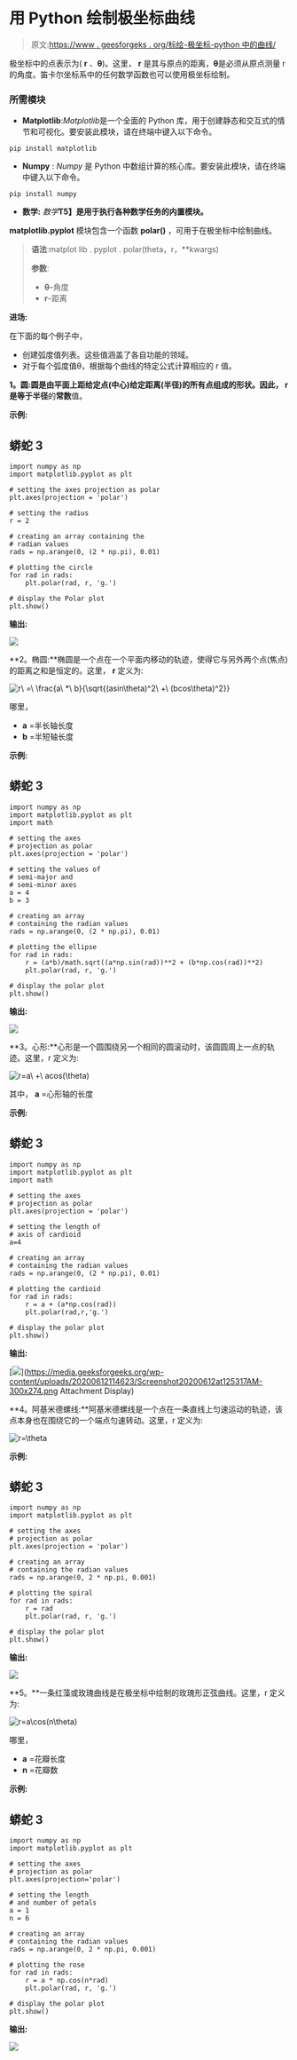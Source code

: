 # 用 Python 绘制极坐标曲线

> 原文:[https://www . geesforgeks . org/标绘-极坐标-python 中的曲线/](https://www.geeksforgeeks.org/plotting-polar-curves-in-python/)

极坐标中的点表示为( **r** 、**θ**)。这里， **r** 是其与原点的距离，**θ**是必须从原点测量 r 的角度。笛卡尔坐标系中的任何数学函数也可以使用极坐标绘制。

### **所需模块**

*   **Matplotlib**:*Matplotlib*是一个全面的 Python 库，用于创建静态和交互式的情节和可视化。要安装此模块，请在终端中键入以下命令。

```
pip install matplotlib

```

*   **Numpy** : *Numpy* 是 Python 中数组计算的核心库。要安装此模块，请在终端中键入以下命令。

```
pip install numpy

```

*   **数学:** *数学***T5】是用于执行各种数学任务的内置模块。**

**matplotlib.pyplot** 模块包含一个函数 **polar()** ，可用于在极坐标中绘制曲线。

> **语法**:matplot lib . pyplot . polar(theta，r，**kwargs)
> 
> **参数**:
> 
> *   **θ**–角度
> *   **r**–距离

**进场:**

在下面的每个例子中，

*   创建弧度值列表。这些值涵盖了各自功能的领域。
*   对于每个弧度值θ，根据每个曲线的特定公式计算相应的 r 值。

**1。圆:**圆是由平面上距给定点(中心)给定距离(半径)的所有点组成的形状。因此， **r** 是等于**半径**的**常数**值。

**示例:**

## 蟒蛇 3

```
import numpy as np
import matplotlib.pyplot as plt

# setting the axes projection as polar
plt.axes(projection = 'polar')

# setting the radius
r = 2

# creating an array containing the
# radian values
rads = np.arange(0, (2 * np.pi), 0.01)

# plotting the circle
for rad in rads:
    plt.polar(rad, r, 'g.')

# display the Polar plot
plt.show()
```

**输出:**

[![](img/b4b922cc4e1b5a5f38b9198904bf1dad.png)](https://media.geeksforgeeks.org/wp-content/uploads/20200613224103/Screenshot20200613at104034PM-300x269.png)

**2。椭圆:**椭圆是一个点在一个平面内移动的轨迹，使得它与另外两个点(焦点)的距离之和是恒定的。这里， **r** 定义为:

![r\ =\ \frac{a\ *\ b}{\sqrt{(asin\theta)^2\ +\ (bcos\theta)^2}}](img/7e9dec810a36dfd8762946be40be0c35.png "Rendered by QuickLaTeX.com")

哪里，

*   **a** =半长轴长度
*   **b** =半短轴长度

**示例:**

## 蟒蛇 3

```
import numpy as np
import matplotlib.pyplot as plt
import math

# setting the axes
# projection as polar
plt.axes(projection = 'polar')

# setting the values of
# semi-major and
# semi-minor axes
a = 4
b = 3

# creating an array
# containing the radian values
rads = np.arange(0, (2 * np.pi), 0.01)

# plotting the ellipse
for rad in rads:
    r = (a*b)/math.sqrt((a*np.sin(rad))**2 + (b*np.cos(rad))**2)
    plt.polar(rad, r, 'g.')

# display the polar plot
plt.show()
```

**输出:**

[![](img/42050e9bf4b2add1ddcf0f5264c1d1c5.png)](https://media.geeksforgeeks.org/wp-content/uploads/20200611233247/Screenshot20200611at113139PM-300x270.png)

**3。心形:**心形是一个圆围绕另一个相同的圆滚动时，该圆圆周上一点的轨迹。这里，r 定义为:

![r=a\ +\ acos(\theta)](img/6e43cd614db57f34515968540b05bc84.png "Rendered by QuickLaTeX.com")

其中， **a** =心形轴的长度

**示例:**

## 蟒蛇 3

```
import numpy as np
import matplotlib.pyplot as plt
import math

# setting the axes
# projection as polar
plt.axes(projection = 'polar')

# setting the length of 
# axis of cardioid
a=4

# creating an array
# containing the radian values
rads = np.arange(0, (2 * np.pi), 0.01)

# plotting the cardioid
for rad in rads:
    r = a + (a*np.cos(rad)) 
    plt.polar(rad,r,'g.') 

# display the polar plot
plt.show()
```

**输出:**

[![](img/7e51d08424517e1561800c64a35b4938.png)](https://media.geeksforgeeks.org/wp-content/uploads/20200612114623/Screenshot20200612at125317AM-300x274.png Attachment Display)

**4。阿基米德螺线:**阿基米德螺线是一个点在一条直线上匀速运动的轨迹，该点本身也在围绕它的一个端点匀速转动。这里，r 定义为:

![r=\theta](img/549f99709a57e2fb2441f68501c85864.png "Rendered by QuickLaTeX.com")

**示例:**

## 蟒蛇 3

```
import numpy as np
import matplotlib.pyplot as plt

# setting the axes
# projection as polar
plt.axes(projection = 'polar')

# creating an array
# containing the radian values
rads = np.arange(0, 2 * np.pi, 0.001) 

# plotting the spiral
for rad in rads:
    r = rad
    plt.polar(rad, r, 'g.')

# display the polar plot
plt.show()
```

**输出:**

[![](img/d5a3268d4aa058d7be9e78c26c65d1b4.png)](https://media.geeksforgeeks.org/wp-content/uploads/20200612125739/Screenshot20200612at125423PM-300x280.png)

**5。**一条红藻或玫瑰曲线是在极坐标中绘制的玫瑰形正弦曲线。这里，r 定义为:

![r=a\cos(n\theta)](img/5b2bf5fcd0ebdd59b6410127b6d41c1e.png "Rendered by QuickLaTeX.com")

哪里，

*   **a** =花瓣长度
*   **n** =花瓣数

**示例:**

## 蟒蛇 3

```
import numpy as np
import matplotlib.pyplot as plt

# setting the axes
# projection as polar
plt.axes(projection='polar')

# setting the length
# and number of petals
a = 1
n = 6

# creating an array
# containing the radian values
rads = np.arange(0, 2 * np.pi, 0.001) 

# plotting the rose
for rad in rads:
    r = a * np.cos(n*rad)
    plt.polar(rad, r, 'g.')

# display the polar plot
plt.show()
```

**输出:**

[![](img/6be0151a4ca7ab6884fbd908676760d9.png)](https://media.geeksforgeeks.org/wp-content/uploads/20200612131519/Screenshot20200612at11416PM-300x262.png)